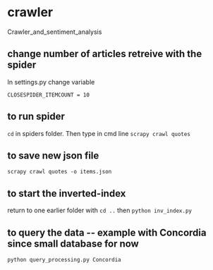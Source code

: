 # crawler
Crawler_and_sentiment_analysis

## change number of articles retreive with the spider
In settings.py change variable

`CLOSESPIDER_ITEMCOUNT = 10`

## to run spider
`cd` in spiders folder. Then type in cmd line
`scrapy crawl quotes`

## to save new json file
`scrapy crawl quotes -o items.json`

## to start the inverted-index 
return to one earlier folder with `cd ..` then 
`python inv_index.py`

## to query the data -- example with Concordia since small database for now
`python query_processing.py Concordia`